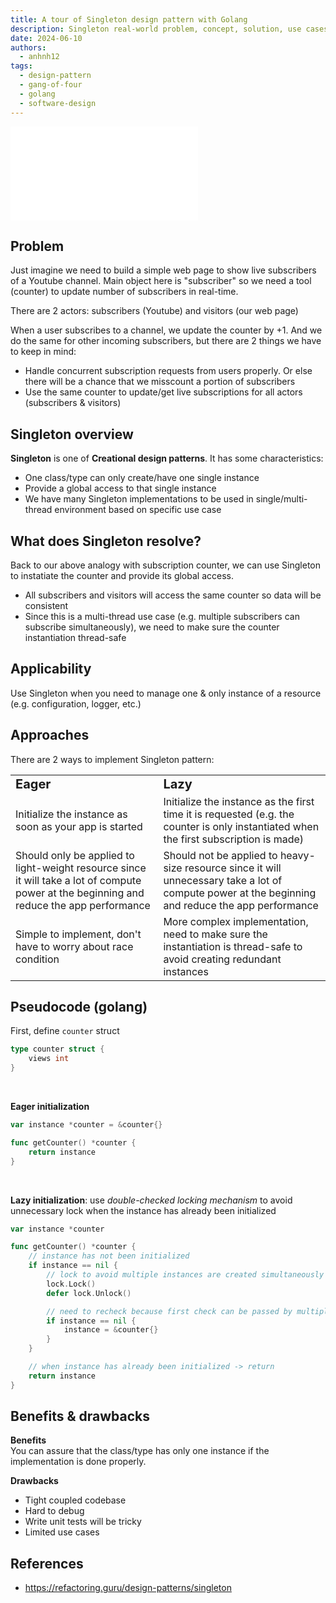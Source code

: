 ```yaml
---
title: A tour of Singleton design pattern with Golang
description: Singleton real-world problem, concept, solution, use cases, implementations, pros & cons, references
date: 2024-06-10
authors:
  - anhnh12
tags:
  - design-pattern
  - gang-of-four
  - golang
  - software-design
---
```


![](assets/singleton-design-pattern.pdf)

## Problem

Just imagine we need to build a simple web page to show live subscribers of a Youtube channel. Main object here is "subscriber" so we need a tool (counter) to update number of subscribers in real-time.

There are 2 actors: subscribers (Youtube) and visitors (our web page)

When a user subscribes to a channel, we update the counter by +1. And we do the same for other incoming subscribers, but there are 2 things we have to keep in mind:

- Handle concurrent subscription requests from users properly. Or else there will be a chance that we misscount a portion of subscribers
- Use the same counter to update/get live subscriptions for all actors (subscribers & visitors)

## Singleton overview

**Singleton** is one of **Creational design patterns**. It has some characteristics:

- One class/type can only create/have one single instance
- Provide a global access to that single instance
- We have many Singleton implementations to be used in single/multi-thread environment based on specific use case

## What does Singleton resolve?

Back to our above analogy with subscription counter, we can use Singleton to instatiate the counter and provide its global access.

- All subscribers and visitors will access the same counter so data will be consistent
- Since this is a multi-thread use case (e.g. multiple subscribers can subscribe simultaneously), we need to make sure the counter instantiation thread-safe

## Applicability

Use Singleton when you need to manage one & only instance of a resource (e.g. configuration, logger, etc.)

## Approaches

There are 2 ways to implement Singleton pattern:

<table border="0">
	<tr>
    <td><b style="font-size:20px">Eager</b></td>
    <td><b style="font-size:20px">Lazy</b></td>
	</tr>
	<tr>
		<td>Initialize the instance as soon as your app is started</td>
		<td>Initialize the instance as the first time it is requested (e.g. the counter is only instantiated when the first subscription is made)</td>
	</tr>
	<tr>
		<td>Should only be applied to light-weight resource since it will take a lot of compute power at the beginning and reduce the app performance</td>
		<td>Should not be applied to heavy-size resource since it will unnecessary take a lot of compute power at the beginning and reduce the app performance</td>
 	</tr>
 	<tr>
 		<td>Simple to implement, don't have to worry about race condition</td>
		<td>More complex implementation, need to make sure the instantiation is thread-safe to avoid creating redundant instances</td>
 	</tr>
</table>

## Pseudocode (golang)

First, define `counter` struct

```go
type counter struct {
	views int
}
```

<br/>

**Eager initialization**

```go
var instance *counter = &counter{}

func getCounter() *counter {
	return instance
}
```

<br/>

**Lazy initialization**: use _double-checked locking mechanism_ to avoid unnecessary lock when the instance has already been initialized

```go
var instance *counter

func getCounter() *counter {
	// instance has not been initialized
	if instance == nil {
		// lock to avoid multiple instances are created simultaneously by multi threads
		lock.Lock()
		defer lock.Unlock()

		// need to recheck because first check can be passed by multiple gorountines
		if instance == nil {
			instance = &counter{}
		}
	}

	// when instance has already been initialized -> return
	return instance
}
```

## Benefits & drawbacks

**Benefits**<br/>
You can assure that the class/type has only one instance if the implementation is done properly.

**Drawbacks**<br/>

- Tight coupled codebase<br/>
- Hard to debug<br/>
- Write unit tests will be tricky<br/>
- Limited use cases<br/>

## References

- https://refactoring.guru/design-patterns/singleton
